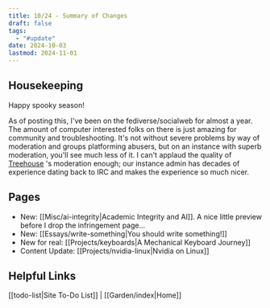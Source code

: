 ```yaml
---
title: 10/24 - Summary of Changes
draft: false
tags:
  - "#update"
date: 2024-10-03
lastmod: 2024-11-01
---
```

## Housekeeping
Happy spooky season!

As of posting this, I've been on the fediverse/socialweb for almost a year. The amount of computer interested folks on there is just amazing for community and troubleshooting. It's not without severe problems by way of moderation and groups platforming abusers, but on an instance with superb moderation, you'll see much less of it. I can't applaud the quality of [Treehouse](https://social.treehouse.systems) 's moderation enough; our instance admin has decades of experience dating back to IRC and makes the experience so much nicer.
## Pages
- New: [[Misc/ai-integrity|Academic Integrity and AI]]. A nice little preview before I drop the infringement page...
- New: [[Essays/write-something|You should write something!]]
- New for real: [[Projects/keyboards|A Mechanical Keyboard Journey]]
- Content Update: [[Projects/nvidia-linux|Nvidia on Linux]]
## Helpful Links
[[todo-list|Site To-Do List]] | [[Garden/index|Home]]
